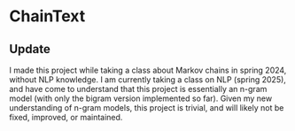 # ChainText

## Update
I made this project while taking a class about Markov chains in spring 2024, without NLP knowledge. I am currently taking a class on NLP (spring 2025), and have come to understand that this project is essentially an n-gram model (with only the bigram version implemented so far). Given my new understanding of n-gram models, this project is trivial, and will likely not be fixed, improved, or maintained.
